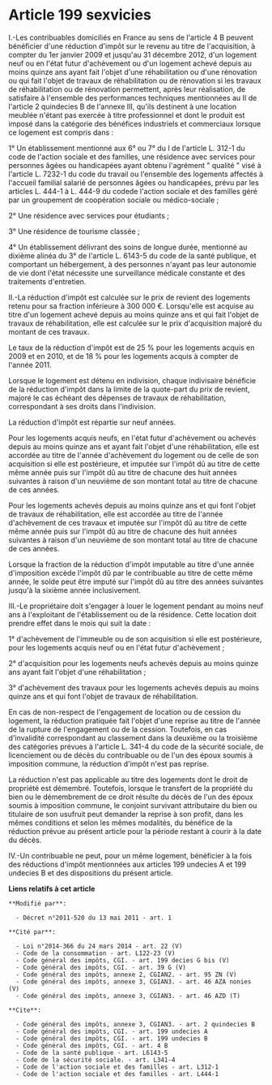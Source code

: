 # Article 199 sexvicies

I.-Les contribuables domiciliés en France au sens de l'article 4 B peuvent bénéficier d'une réduction d'impôt sur le revenu
au titre de l'acquisition, à compter du 1er janvier 2009 et jusqu'au 31 décembre 2012, d'un logement neuf ou en l'état futur
d'achèvement ou d'un logement achevé depuis au moins quinze ans ayant fait l'objet d'une réhabilitation ou d'une rénovation
ou qui fait l'objet de travaux de réhabilitation ou de rénovation si les travaux de réhabilitation ou de rénovation
permettent, après leur réalisation, de satisfaire à l'ensemble des performances techniques mentionnées au II de l'article 2
quindecies B de l'annexe III, qu'ils destinent à une location meublée n'étant pas exercée à titre professionnel et dont le
produit est imposé dans la catégorie des bénéfices industriels et commerciaux lorsque ce logement est compris dans : 

1° Un établissement mentionné aux 6° ou 7° du I de l'article L. 312-1 du code de l'action sociale et des familles, une
résidence avec services pour personnes âgées ou handicapées ayant obtenu l'agrément " qualité " visé à l'article L. 7232-1 du
code du travail ou l'ensemble des logements affectés à l'accueil familial salarié de personnes âgées ou handicapées, prévu
par les articles L. 444-1 à L. 444-9 du codede l'action sociale et des familles géré par un groupement de coopération sociale
ou médico-sociale ; 

2° Une résidence avec services pour étudiants ; 

3° Une résidence de tourisme classée ; 

4° Un établissement délivrant des soins de longue durée, mentionné au dixième alinéa du 3° de l'article L. 6143-5 du code de
la santé publique, et comportant un hébergement, à des personnes n'ayant pas leur autonomie de vie dont l'état nécessite une
surveillance médicale constante et des traitements d'entretien. 

II.-La réduction d'impôt est calculée sur le prix de revient des logements retenu pour sa fraction inférieure à 300 000 €.
Lorsqu'elle est acquise au titre d'un logement achevé depuis au moins quinze ans et qui fait l'objet de travaux de
réhabilitation, elle est calculée sur le prix d'acquisition majoré du montant de ces travaux. 

Le taux de la réduction d'impôt est de 25 % pour les logements acquis en 2009 et en 2010, et de 18 % pour les logements
acquis à compter de l'année 2011. 

Lorsque le logement est détenu en indivision, chaque indivisaire bénéficie de la réduction d'impôt dans la limite de la
quote-part du prix de revient, majoré le cas échéant des dépenses de travaux de réhabilitation, correspondant à ses droits
dans l'indivision. 

La réduction d'impôt est répartie sur neuf années. 

Pour les logements acquis neufs, en l'état futur d'achèvement ou achevés depuis au moins quinze ans et ayant fait l'objet
d'une réhabilitation, elle est accordée au titre de l'année d'achèvement du logement ou de celle de son acquisition si elle
est postérieure, et imputée sur l'impôt dû au titre de cette même année puis sur l'impôt dû au titre de chacune des huit
années suivantes à raison d'un neuvième de son montant total au titre de chacune de ces années. 

Pour les logements achevés depuis au moins quinze ans et qui font l'objet de travaux de réhabilitation, elle est accordée au
titre de l'année d'achèvement de ces travaux et imputée sur l'impôt dû au titre de cette même année puis sur l'impôt dû au
titre de chacune des huit années suivantes à raison d'un neuvième de son montant total au titre de chacune de ces années. 

Lorsque la fraction de la réduction d'impôt imputable au titre d'une année d'imposition excède l'impôt dû par le contribuable
au titre de cette même année, le solde peut être imputé sur l'impôt dû au titre des années suivantes jusqu'à la sixième année
inclusivement. 

III.-Le propriétaire doit s'engager à louer le logement pendant au moins neuf ans à l'exploitant de l'établissement ou de la
résidence. Cette location doit prendre effet dans le mois qui suit la date : 

1° d'achèvement de l'immeuble ou de son acquisition si elle est postérieure, pour les logements acquis neuf ou en l'état
futur d'achèvement ; 

2° d'acquisition pour les logements neufs achevés depuis au moins quinze ans ayant fait l'objet d'une réhabilitation ; 

3° d'achèvement des travaux pour les logements achevés depuis au moins quinze ans et qui font l'objet de travaux de
réhabilitation. 

En cas de non-respect de l'engagement de location ou de cession du logement, la réduction pratiquée fait l'objet d'une
reprise au titre de l'année de la rupture de l'engagement ou de la cession. Toutefois, en cas d'invalidité correspondant au
classement dans la deuxième ou la troisième des catégories prévues à l'article L. 341-4 du code de la sécurité sociale, de
licenciement ou de décès du contribuable ou de l'un des époux soumis à imposition commune, la réduction d'impôt n'est pas
reprise. 

La réduction n'est pas applicable au titre des logements dont le droit de propriété est démembré. Toutefois, lorsque le
transfert de la propriété du bien ou le démembrement de ce droit résulte du décès de l'un des époux soumis à imposition
commune, le conjoint survivant attributaire du bien ou titulaire de son usufruit peut demander la reprise à son profit, dans
les mêmes conditions et selon les mêmes modalités, du bénéfice de la réduction prévue au présent article pour la période
restant à courir à la date du décès. 

IV.-Un contribuable ne peut, pour un même logement, bénéficier à la fois des réductions d'impôt mentionnées aux articles 199
undecies A et 199 undecies B et des dispositions du présent article.

**Liens relatifs à cet article**

	**Modifié par**:

	  - Décret n°2011-520 du 13 mai 2011 - art. 1

	**Cité par**:

	  - Loi n°2014-366 du 24 mars 2014 - art. 22 (V)
	  - Code de la consommation - art. L122-23 (V)
	  - Code général des impôts, CGI. - art. 199 decies G bis (V)
	  - Code général des impôts, CGI. - art. 39 G (V)
	  - Code général des impôts, annexe 2, CGIAN2. - art. 95 ZN (V)
	  - Code général des impôts, annexe 3, CGIAN3. - art. 46 AZA nonies (V)
	  - Code général des impôts, annexe 3, CGIAN3. - art. 46 AZD (T)

	**Cite**:

	  - Code général des impôts, annexe 3, CGIAN3. - art. 2 quindecies B
	  - Code général des impôts, CGI. - art. 199 undecies A
	  - Code général des impôts, CGI. - art. 199 undecies B
	  - Code général des impôts, CGI. - art. 4 B
	  - Code de la santé publique - art. L6143-5
	  - Code de la sécurité sociale. - art. L341-4
	  - Code de l'action sociale et des familles - art. L312-1
	  - Code de l'action sociale et des familles - art. L444-1
